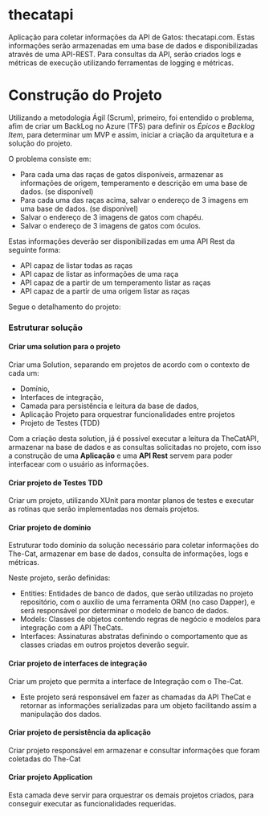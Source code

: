 # thecatapi
Aplicação para coletar informações da API de Gatos: thecatapi.com. Estas informações serão armazenadas em uma base de dados e disponibilizadas através de uma API-REST. Para consultas da API, serão criados logs e métricas de execução utilizando ferramentas de logging e métricas.

# Construção do Projeto
Utilizando a metodologia Ágil (Scrum), primeiro, foi entendido o problema, afim de criar um BackLog no Azure (TFS) para definir os *Épicos* e *Backlog Item*, para determinar um MVP e assim, iniciar a criação da arquitetura e a solução do projeto. 

O problema consiste em:

- Para cada uma das raças de gatos disponíveis, armazenar as informações de origem, temperamento e descrição em uma base de dados. (se disponível)
- Para cada uma das raças acima, salvar o endereço de 3 imagens em uma base de dados. (se disponível)
- Salvar o endereço de 3 imagens de gatos com chapéu.
- Salvar o endereço de 3 imagens de gatos com óculos.

Estas informações deverão ser disponibilizadas em uma API Rest da seguinte forma:

- API capaz de listar todas as raças
- API capaz de listar as informações de uma raça
- API capaz de a partir de um temperamento listar as raças
- API capaz de a partir de uma origem listar as raças 

Segue o detalhamento do projeto:


### Estruturar solução
#### Criar uma solution para o projeto
Criar uma Solution, separando em projetos de acordo com o contexto de cada um: 
- Domínio, 
- Interfaces de integração, 
- Camada para persistência e leitura da base de dados, 
- Aplicação Projeto para orquestrar funcionalidades entre projetos
- Projeto de Testes (TDD)

Com a criação desta solution, já é possível executar a leitura da TheCatAPI, armazenar na base de dados e as consultas solicitadas no projeto, com isso a construção de uma **Aplicação** e uma **API Rest** servem para poder interfacear com o usuário as informações.
#### Criar projeto de Testes TDD
Criar um projeto, utilizando XUnit para montar planos de testes e executar as rotinas que serão implementadas nos demais projetos.
#### Criar projeto de domínio
Estruturar todo domínio da solução necessário para coletar informações do The-Cat, armazenar em base de dados, consulta de informações, logs e métricas.

Neste projeto, serão definidas:

- Entities: Entidades de banco de dados, que serão utilizadas no projeto repositório, com o auxilio de uma ferramenta ORM (no caso Dapper), e será responsável por determinar o modelo de banco de dados.
- Models: Classes de objetos contendo regras de negócio e modelos para integração com a API TheCats.
- Interfaces: Assinaturas abstratas definindo o comportamento que as classes criadas em outros projetos deverão seguir.  
#### Criar projeto de interfaces de integração
Criar um projeto que permita a interface de Integração com o The-Cat.

- Este projeto será responsável em fazer as chamadas da API TheCat e retornar as informações serializadas para um objeto facilitando assim a manipulação dos dados.
#### Criar projeto de persistência da aplicação
Criar projeto responsável em armazenar e consultar informações que foram coletadas do The-Cat
#### Criar projeto Application
Esta camada deve servir para orquestrar os demais projetos criados, para conseguir executar as funcionalidades requeridas.





